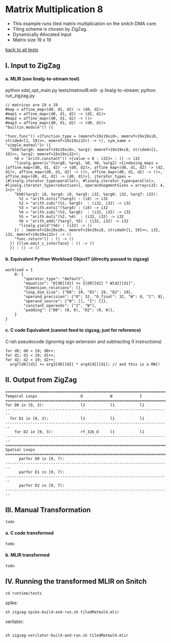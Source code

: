 # Matrix Multiplication 8

- This example runs tiled matrix multiplication on the snitch DMA core.
- Tiling scheme is chosen by ZigZag.
- Dynamically Allocated Input
- Matrix size 19 x 19

[back to all tests](../../../zigzag-fork/README.md#Examples)

## I. Input to ZigZag

#### a. MLIR (use linalg-to-stream tool)

python xdsl_opt_main.py tests/matmul8.mlir -p linalg-to-stream; python run_zigzag.py

```
// matrices are 19 x 19
#map = affine_map<(d0, d1, d2) -> (d0, d2)>
#map1 = affine_map<(d0, d1, d2) -> (d2, d1)>
#map2 = affine_map<(d0, d1, d2) -> ()>
#map3 = affine_map<(d0, d1, d2) -> (d0, d1)>
"builtin.module"() ({
 
"func.func"() <{function_type = (memref<19x19xi8>, memref<19x19xi8, strided<[1, 19]>>, memref<19x19xi32>) -> (), sym_name = "simple_matmul"}> ({
  ^bb0(%arg0: memref<19x19xi8>, %arg1: memref<19x19xi8, strided<[1, 19]>>, %arg2: memref<19x19xi32>):
    %0 = "arith.constant"() <{value = 0 : i32}> : () -> i32
    "linalg.generic"(%arg0, %arg1, %0, %0, %arg2) <{indexing_maps = [affine_map<(d0, d1, d2) -> (d0, d2)>, affine_map<(d0, d1, d2) -> (d2, d1)>, affine_map<(d0, d1, d2) -> ()>, affine_map<(d0, d1, d2) -> ()>, affine_map<(d0, d1, d2) -> (d0, d1)>], iterator_types = [#linalg.iterator_type<parallel>, #linalg.iterator_type<parallel>, #linalg.iterator_type<reduction>], operandSegmentSizes = array<i32: 4, 1>}> ({
    ^bb0(%arg3: i8, %arg4: i8, %arg5: i32, %arg6: i32, %arg7: i32):
      %1 = "arith.extsi"(%arg3) : (i8) -> i32
      %2 = "arith.subi"(%1, %arg5)  : (i32, i32) -> i32
      %3 = "arith.extsi"(%arg4) : (i8) -> i32
      %4 = "arith.subi"(%3, %arg6)  : (i32, i32) -> i32
      %5 = "arith.muli"(%2, %4)  : (i32, i32) -> i32
      %6 = "arith.addi"(%arg7, %5) : (i32, i32) -> i32
      "linalg.yield"(%6) : (i32) -> ()
    }) : (memref<19x19xi8>, memref<19x19xi8, strided<[1, 19]>>, i32, i32, memref<19x19xi32>) -> ()
    "func.return"() : () -> ()
  }) {llvm.emit_c_interface} : () -> ()
  }) : () -> ()
```

#### b. Equivalent Python Workload Object? (directly passed to zigzag)

```
workload = {
    0: {
        "operator_type": "default",
        "equation": "O[d0][d1] += I[d0][d2] * W[d2][d1]",
        "dimension_relations": [],
        "loop_dim_size": {"D0": 19, "D1": 19, "D2": 19},
        "operand_precision": {"O": 32, "O_final": 32, "W": 8, "I": 8},
        "operand_source": {"W": [], "I": []},
        "constant_operands": ["I", "W"],
        "padding": {"D0": (0, 0), "D2": (0, 0)},
    }
}
```

#### c. C code Equivalent (cannot feed to zigzag; just for reference)

C-ish pseudocode (ignoring sign extension and subtracting 0 instructions)

```
for d0; d0 < 19; d0++:
for d1; d1 < 19; d1++;
for d2; d2 < 19; d2++;
  arg7[d0][d1] += arg3[d0][d2] * arg4[d2][d1]; // and this is a MAC!
```

## II. Output from ZigZag

```
========================================================================
Temporal Loops                   O            W            I            
========================================================================
for D0 in [0, 3):                l1           l1           l1           
------------------------------------------------------------------------
  for D1 in [0, 3):              l1           l1           l1           
------------------------------------------------------------------------
    for D2 in [0, 3):            rf_32b_O     l1           l1           
------------------------------------------------------------------------
========================================================================
Spatial Loops                                                           
========================================================================
      parfor D0 in [0, 7):                                              
------------------------------------------------------------------------
      parfor D1 in [0, 7):                                              
------------------------------------------------------------------------
      parfor D2 in [0, 7):                                              
------------------------------------------------------------------------
```

## III. Manual Transformation

```
todo
```



#### a. C code transformed

```
todo
```

#### b. MLIR transformed

```
todo
```

## IV. Running the transformed MLIR on Snitch

```
cd runtime/tests
```

spike: 

```
sh zigzag-spike-build-and-run.sh tiledMatmul4.mlir
```

verilator:

```
 
sh zigzag-verilator-build-and-run.sh tiledMatmul4.mlir
```

